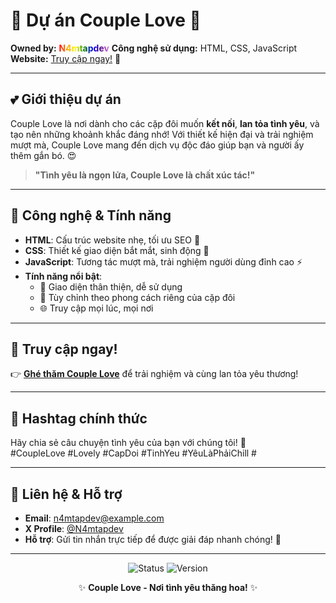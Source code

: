 # 🌟 Dự án Couple Love 💑

**Owned by:** <span style="background: linear-gradient(to right, red, orange, yellow, green, blue, indigo, violet); -webkit-background-clip: text; color: transparent; font-weight: bold;">N4mtapdev</span>
 **Công nghệ sử dụng:** HTML, CSS, JavaScript  
**Website:** [Truy cập ngay!](https://capdoi.vercel.app) 🚀  

---

## 💕 Giới thiệu dự án

Couple Love là nơi dành cho các cặp đôi muốn **kết nối**, **lan tỏa tình yêu**, và tạo nên những khoảnh khắc đáng nhớ! Với thiết kế hiện đại và trải nghiệm mượt mà, Couple Love mang đến dịch vụ độc đáo giúp bạn và người ấy thêm gắn bó. 😍

> **"Tình yêu là ngọn lửa, Couple Love là chất xúc tác!"**

---

## 🎨 Công nghệ & Tính năng

- **HTML**: Cấu trúc website nhẹ, tối ưu SEO 📑
- **CSS**: Thiết kế giao diện bắt mắt, sinh động 🎨
- **JavaScript**: Tương tác mượt mà, trải nghiệm người dùng đỉnh cao ⚡
- **Tính năng nổi bật**:
  - 🎉 Giao diện thân thiện, dễ sử dụng
  - 💌 Tùy chỉnh theo phong cách riêng của cặp đôi
  - 🌐 Truy cập mọi lúc, mọi nơi

---

## 🔗 Truy cập ngay!

👉 **[Ghé thăm Couple Love](https://capdoi.vercel.app)** để trải nghiệm và cùng lan tỏa yêu thương!  

---

## 📢 Hashtag chính thức

Hãy chia sẻ câu chuyện tình yêu của bạn với chúng tôi! 💬  
#CoupleLove #Lovely #CapDoi #TinhYeu #YêuLàPhảiChill #

---

## 📩 Liên hệ & Hỗ trợ

- **Email**: n4mtapdev@example.com  
- **X Profile**: [@N4mtapdev](https://x.com/n4mtapdev)  
- **Hỗ trợ**: Gửi tin nhắn trực tiếp để được giải đáp nhanh chóng! 📧

---

<p align="center">
  <img src="https://img.shields.io/badge/Status-Active-brightgreen" alt="Status" />
  <img src="https://img.shields.io/badge/Version-1.0-blue" alt="Version" />
</p>

<p align="center">
  ✨ <strong>Couple Love - Nơi tình yêu thăng hoa!</strong> ✨
</p>